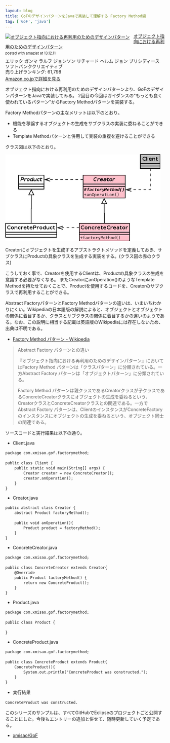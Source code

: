```yaml
---
layout: blog
title: GoFのデザインパターンをJavaで実装して理解する Factory Method編
tag: ['GoF', 'java']
---
```




<div class="amazlet-box" style="margin-bottom:0px;"><div class="amazlet-image" style="float:left;margin:0px 12px 1px 0px;"><a href="http://www.amazon.co.jp/exec/obidos/ASIN/4797311126/xmisao-22/ref=nosim/" name="amazletlink" target="_blank"><img src="https://images-fe.ssl-images-amazon.com/images/I/418CWTjHAFL._SL160_.jpg" alt="オブジェクト指向における再利用のためのデザインパターン" style="border: none;" /></a></div><div class="amazlet-info" style="line-height:120%; margin-bottom: 10px"><div class="amazlet-name" style="margin-bottom:10px;line-height:120%"><a href="http://www.amazon.co.jp/exec/obidos/ASIN/4797311126/xmisao-22/ref=nosim/" name="amazletlink" target="_blank">オブジェクト指向における再利用のためのデザインパターン</a><div class="amazlet-powered-date" style="font-size:80%;margin-top:5px;line-height:120%">posted with <a href="http://www.amazlet.com/" title="amazlet" target="_blank">amazlet</a> at 13.12.11</div></div><div class="amazlet-detail">エリック ガンマ ラルフ ジョンソン リチャード ヘルム ジョン ブリシディース <br />ソフトバンククリエイティブ <br />売り上げランキング: 61,798<br /></div><div class="amazlet-sub-info" style="float: left;"><div class="amazlet-link" style="margin-top: 5px"><a href="http://www.amazon.co.jp/exec/obidos/ASIN/4797311126/xmisao-22/ref=nosim/" name="amazletlink" target="_blank">Amazon.co.jpで詳細を見る</a></div></div></div><div class="amazlet-footer" style="clear: left"></div></div>

オブジェクト指向における再利用のためのデザインパターンより、GoFのデザインパターンをJavaで実装してみる。
2回目の今回はガイダンスの"もっとも良く使われているパターン"からFactory Methodパターンを実装する。

Factory Methodパターンの主なメリットは以下のとおり。

- 機能を移譲するオブジェクトの生成をサブクラスの実装に委ねることができる
- Template Methodパターンと併用して実装の重複を避けることができる

クラス図は以下のとおり。

![Factory Method](/assets/2013_12_16_gof_factorymethod.png)

Creatorにオブジェクトを生成するアブストラクトメソッドを定義しておき、サブクラスにProductの具象クラスを生成する実装をする。(クラス図の赤のクラス)

こうしておく事で、Creatorを使用するClientは、Productの具象クラスの生成を意識する必要がなくなる。
またCreatorにanOperation()のようなTemplate Methodを持たせておくことで、Productを使用するコードを、Creatorのサブクラスで再利用することができる。

Abstract FactoryパターンとFactory Methodパターンの違いは、いまいちわかりにくい。Wikipediaの日本語版の解説によると、オブジェクトとオブジェクトの関係に着目するか、クラスとサブクラスの関係に着目するかの違いのようである。なお、この説明に相当する記載は英語版のWikipediaには存在しないため、出典は不明である。

- [Factory Method パターン - Wikipedia](http://ja.wikipedia.org/wiki/Factory_Method_%E3%83%91%E3%82%BF%E3%83%BC%E3%83%B3)

>Abstract Factory パターンとの違い
>
>『オブジェクト指向における再利用のためのデザインパターン』においてはFactory Method パターンは「クラスパターン」に分類されている。一方Abstract Factory パターンは「オブジェクトパターン」に分類されている。
>
>Factory Method パターンは親クラスであるCreatorクラスが子クラスであるConcreteCreatorクラスにオブジェクトの生成を委ねるという、CreatorクラスとConcreteCreatorクラスとの関連である。一方でAbstract Factory パターンは、ClientのインスタンスがConcreteFactoryのインスタンスにオブジェクトの生成を委ねるという、オブジェクト同士の関連である。

ソースコードと実行結果は以下の通り。

- Client.java

~~~~
package com.xmisao.gof.factorymethod;

public class Client {
	public static void main(String[] args) {
		Creator creator = new ConcreteCreator();
		creator.anOperation();
	}
}
~~~~

- Creator.java

~~~~
public abstract class Creator {
	abstract Product factoryMethod();
	
	public void anOperation(){
		Product product = factoryMethod();
	}
}
~~~~

- ConcreteCreator.java

~~~~
package com.xmisao.gof.factorymethod;

public class ConcreteCreator extends Creator{
	@Override
	public Product factoryMethod() {
		return new ConcreteProduct();
	}
}
~~~~

- Product.java

~~~~
package com.xmisao.gof.factorymethod;

public class Product {

}
~~~~

- ConcreteProduct.java

~~~~
package com.xmisao.gof.factorymethod;

public class ConcreteProduct extends Product{
	ConcreteProduct(){
		System.out.println("ConcreteProduct was constructed.");
	}
}
~~~~

- 実行結果

~~~~
ConcreteProduct was constructed.
~~~~

このシリーズのサンプルは、すべてGitHubでEclipseのプロジェクトごと公開することにした。今後もエントリーの追加と併せて、随時更新していく予定である。

- [xmisao/GoF](https://github.com/xmisao/GoF)
